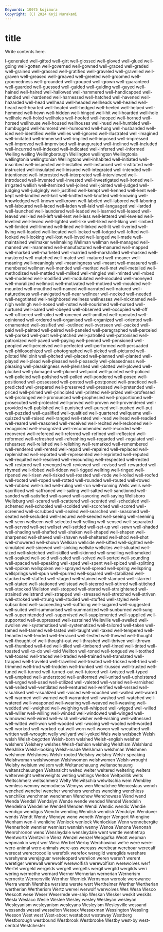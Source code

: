 ```yaml
---
Keywords: 10075 kojimura
Copyright: (C) 2024 Koji Murakami
---
```


# title

Write contents here.



l-generaled
well-gifted well-girt well-glossed well-gloved well-glued well-going well-gotten well-governed well-gowned well-graced
well-graded well-grained well-grassed well-gratified well-graveled well-gravelled well-graven well-greased well-greaved well-greeted
well-groomed well-groomedness well-grounded well-grouped well-grown well-guaranteed well-guarded well-guessed well-guided well-guiding
well-guyed well-hained well-haired well-hallowed well-hammered well-handicapped well-handled well-hardened well-harnessed well-hatched
well-havened well-hazarded well-head wellhead well-headed wellheads well-healed well-heard well-hearted well-heated
well-hedged well-heeled well-helped well-hemmed well-hewn well-hidden well-hinged well-hit well-hoarded well-hole
wellhole well-holed wellholes well-hoofed well-hooped well-horned well-horsed wellhouse well-housed wellhouses
well-hued well-humbled well-humbugged well-humored well-humoured well-hung well-husbanded well-iced well-identified wellie
wellies well-ignored well-illustrated well-imagined well-imitated well-immersed well-implied well-imposed well-impressed well-improved
well-improvised well-inaugurated well-inclined well-included well-incurred well-indexed well-indicated well-inferred well-informed Welling
welling Wellingborough Wellington wellington Wellingtonia wellingtonia wellingtonian Wellingtons well-inhabited well-initiated
well-inscribed well-inspected well-installed well-instanced well-instituted well-instructed well-insulated well-insured well-integrated well-intended
well-intentioned well-interested well-interpreted well-interviewed well-introduced well-invented well-invested well-investigated well-ironed well-irrigated
wellish well-itemized well-joined well-jointed well-judged well-judging well-judgingly well-justified well-kempt well-kenned
well-kent well-kept well-kindled well-knit well-knitted well-knotted well-knowing well-knowledged well-known wellknown
well-labeled well-labored well-laboring well-laboured well-laced well-laden well-laid well-languaged well-larded well-launched
well-laundered well-leaded well-learned well-leased well-leaved well-led well-left well-lent well-less well-lettered
well-leveled well-levelled well-levied well-lighted well-like well-liked well-liking well-limbed well-limited well-limned
well-lined well-linked well-lit well-liveried well-living well-loaded well-located well-locked well-lodged well-lofted
well-looked well-looking well-lost well-loved well-lunged well-made well-maintained wellmaker wellmaking Wellman
wellman well-managed well-manned well-mannered well-manufactured well-manured well-mapped well-marked well-marketed well-married
well-marshalled well-masked well-mastered well-matched well-mated well-matured well-meaner well-meaning well-meaningly well-meaningness
well-meant well-measured well-membered wellmen well-mended well-merited well-met well-metalled well-methodized well-mettled
well-milked well-mingled well-minted well-mixed well-modeled well-modified well-modulated well-moduled well-moneyed well-moralized
wellmost well-motivated well-motived well-moulded well-mounted well-mouthed well-named well-narrated well-natured well-naturedness
well-navigated well-near wellnear well-necked well-needed well-negotiated well-neighbored wellness wellnesses well-nicknamed
well-nigh wellnigh well-nosed well-noted well-nourished well-nursed well-nurtured well-oared well-obeyed well-observed
well-occupied well-off well-officered well-oiled well-omened well-omitted well-operated well-opinioned well-ordered well-organised
well-organized well-oriented well-ornamented well-ossified well-outlined well-overseen well-packed well-paid well-painted well-paired
well-paneled well-paragraphed well-parceled well-parked well-past well-patched well-patrolled well-patronised well-patronized well-paved
well-paying well-penned well-pensioned well-peopled well-perceived well-perfected well-performed well-persuaded well-philosophized well-photographed
well-picked well-pictured well-piloted Wellpinit well-pitched well-placed well-planned well-planted well-played well-plead
well-pleased well-pleasedly well-pleasedness well-pleasing well-pleasingness well-plenished well-plotted well-plowed well-plucked well-plumaged
well-plumed wellpoint well-pointed well-policed well-policied well-polished well-polled well-pondered well-posed well-positioned
well-possessed well-posted well-postponed well-practiced well-predicted well-prepared well-preserved well-pressed well-pretended well-priced
well-primed well-principled well-printed well-prized well-professed well-prolonged well-pronounced well-prophesied well-proportioned well-prosecuted
well-protected well-proved well-proven well-provendered well-provided well-published well-punished well-pursed well-pushed well-put
well-puzzled well-qualified well-qualitied well-quartered wellqueme well-quizzed well-raised well-ranged well-rated well-read
wellread well-readied well-reared well-reasoned well-received well-recited well-reckoned well-recognised well-recognized well-recommended
well-recorded well-recovered well-refereed well-referred well-refined well-reflected well-reformed well-refreshed well-refreshing well-regarded
well-regulated well-rehearsed well-relished well-relishing well-remarked well-remembered well-rendered well-rented well-repaid well-repaired
well-replaced well-replenished well-reported well-represented well-reprinted well-reputed well-requited well-resolved well-resounding well-respected
well-rested well-restored well-revenged well-reviewed well-revised well-rewarded well-rhymed well-ribbed well-ridden well-rigged
wellring well-ringed well-ripened well-risen well-risked well-roasted well-rode well-rolled well-roofed well-rooted
well-roped well-rotted well-rounded well-routed well-rowed well-rubbed well-ruled well-ruling well-run well-running
Wells wells well-sacrificed well-saffroned well-sailing well-salted well-sanctioned well-sanded well-satisfied well-saved
well-savoring well-saying Wellsboro Wellsburg well-scared well-scattered well-scented well-scheduled well-schemed well-schooled
well-scolded well-scorched well-scored well-screened well-scrubbed well-sealed well-searched well-seasoned well-seated well-secluded
well-secured well-seeded well-seeing well-seeming well-seen wellseen well-selected well-selling well-sensed well-separated
well-served well-set wellset well-settled well-set-up well-sewn well-shaded well-shading well-shafted well-shaken
well-shaped well-shapen well-sharpened well-shaved well-shaven well-sheltered well-shod well-shot well-showered well-shown
Wellsian wellside well-sifted well-sighted well-simulated well-sinewed well-sinking wellsite wellsites well-situated
well-sized well-sketched well-skilled well-skinned well-smelling well-smoked well-soaked well-sold well-soled well-solved
well-sorted well-sounding well-spaced well-speaking well-sped well-spent well-spiced well-splitting well-spoken wellspoken
well-sprayed well-spread well-spring wellspring wellsprings well-spun well-spurred well-squared well-stabilized well-stacked
well-staffed well-staged well-stained well-stamped well-starred well-stated well-stationed wellstead well-steered well-stirred
well-stitched well-stocked Wellston well-stopped well-stored well-straightened well-strained wellstrand well-strapped well-stressed
well-stretched well-striven well-stroked well-strung well-studied well-stuffed well-styled well-subscribed well-succeeding well-sufficing
well-sugared well-suggested well-suited well-summarised well-summarized well-sunburned well-sung well-superintended well-supervised well-supplemented
well-supplied well-supported well-suppressed well-sustained Wellsville well-swelled well-swollen well-systematised well-systematized well-tailored
well-taken well-tamed well-tanned well-tasted well-taught well-taxed well-tempered well-tenanted well-tended well-terraced
well-tested well-thewed well-thought well-thought-of well-thought-out well-thrashed well-thriven well-thrown well-thumbed well-tied
well-tilled well-timbered well-timed well-tinted well-toasted well-to-do well-told Wellton well-toned well-tongued
well-toothed well-tossed well-traced well-traded well-trained well-translated well-trapped well-traveled well-travelled well-treated
well-tricked well-tried well-trimmed well-trod well-trodden well-trunked well-trussed well-trusted well-tuned well-turned
well-turned-out well-tutored well-twisted well-typed well-umpired well-understood well-uniformed well-united well-upholstered well-urged
well-used well-utilized well-valeted well-varied well-varnished well-veiled well-ventilated well-ventured well-verified well-versed
well-visualised well-visualized well-voiced well-vouched well-walled well-wared well-warmed well-warned well-warranted well-washed
well-watched well-watered well-weaponed well-wearing well-weaved well-weaving well-wedded well-weighed well-weighing well-whipped
well-wigged well-willed well-willer well-willing well-winded well-windowed well-winged well-winnowed well-wired well-wish
well-wisher well-wishing well-witnessed well-witted well-won well-wooded well-wooing well-wooled well-worded well-worked
well-worked-out well-worn well-woven well-wreathed well-written well-wrought welly wellyard well-yoked Wels
wels welsbach Welsh welsh Welsh-begotten Welsh-born welshed Welsh-english welsher welshers
Welshery welshes Welsh-fashion welshing Welshism Welshland Welshlike Welsh-looking Welsh-made Welshman
welshman Welshmen welshmen Welshness Welsh-rooted Welshry welshry Welsh-speaking Welshwoman welshwoman
Welshwomen welshwomen Welsh-wrought Welshy welsium welsom welt Weltanschauung weltanschauung weltanschauungen
Weltansicht welted welter weltered weltering welters welterweight welterweights welting weltings
Welton Weltpolitik welts Weltschmerz weltschmerz Welty Welwitschia welwitschia wem Wembley
wemless wemmy wemodness Wemyss wen Wenatchee Wenceslaus wench wenched wenchel
wencher wenchers wenches wenching wenchless wenchlike wenchman wenchmen Wenchow Wenchowese
Wend wend Wenda Wendall Wendalyn Wende wende wended Wendel Wendelin
Wendelina Wendeline Wendell Wenden Wendi Wendic wendic Wendie wendigo wendigos
Wendin wending Wendish wendish Wendolyn Wendover wends Wendt Wendy Wendye
wene weneth Wenger Wengert W-engine Wenham wen-li wenliche Wenlock wenlock
Wenlockian Wenn wennebergite Wennerholn wennier wenniest wennish wenny Wenoa Wenona
Wenonah Wenrohronon wens Wensleydale wensleydale went wentle wentletrap Wentworth Wentzville
Wenz Wenzel wenzel Weogufka Weott wepman wepmankin wept wer Wera
Werbel Werby Werchowinci we're were were- were-animal were-animals were-ass wereass
werebear wereboar werecalf werecat werecrocodile werefolk werefox weregild weregilds werehare
werehyena werejaguar wereleopard werelion weren weren't werent weretiger werewall werewolf
werewolfish werewolfism werewolves werf Werfel wergeld wergelds wergelt wergelts wergil
wergild wergilds weri wering wermethe wernard Werner Wernerian wernerian Wernerism
wernerite Wernersville Wernher Wernick Wernsman weroole werowance Werra wersh Wershba
werslete werste wert Wertheimer Werther Wertherian wertherian Wertherism Wertz wervel
werwolf werwolves Wes Wesa Wesco Wescott wese Weser Wesermde we-ship
Weskan Wesker weskit weskits Wesla Weslaco Wesle Weslee Wesley wesley
Wesleyan wesleyan Wesleyanism wesleyanism wesleyans Wesleyism Wesleyville wessand wessands wessel
wesselton Wessex Wessexman Wessington Wessling Wesson West west West-about westabout
westaway Westberg Westborough westbound Westbrook Westbrooke Westby west-by west-central Westchester
